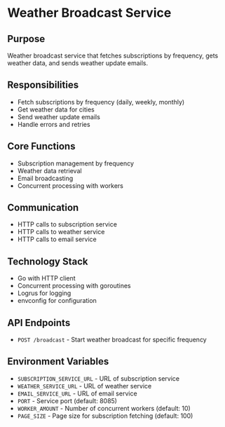# Weather Broadcast Service

## Purpose
Weather broadcast service that fetches subscriptions by frequency, gets weather data, and sends weather update emails.

## Responsibilities
- Fetch subscriptions by frequency (daily, weekly, monthly)
- Get weather data for cities
- Send weather update emails
- Handle errors and retries

## Core Functions
- Subscription management by frequency
- Weather data retrieval
- Email broadcasting
- Concurrent processing with workers

## Communication
- HTTP calls to subscription service
- HTTP calls to weather service
- HTTP calls to email service

## Technology Stack
- Go with HTTP client
- Concurrent processing with goroutines
- Logrus for logging
- envconfig for configuration

## API Endpoints
- `POST /broadcast` - Start weather broadcast for specific frequency

## Environment Variables
- `SUBSCRIPTION_SERVICE_URL` - URL of subscription service
- `WEATHER_SERVICE_URL` - URL of weather service
- `EMAIL_SERVICE_URL` - URL of email service
- `PORT` - Service port (default: 8085)
- `WORKER_AMOUNT` - Number of concurrent workers (default: 10)
- `PAGE_SIZE` - Page size for subscription fetching (default: 100) 